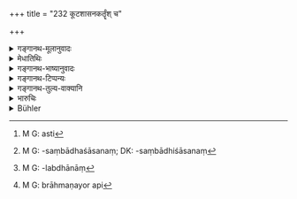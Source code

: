 +++
title = "232 कूटशासनकर्तॄंश् च"

+++

<details><summary>गङ्गानथ-मूलानुवादः</summary>

Forgers of royal proclamations, sowers of disaffection among the people, the slayers of women, infants and Brāhmaṇas, and those serving his enemies,—the king shall put to death.—(232)
</details>

<details><summary>मेधातिथिः</summary>

**कूटशासनस्य कर्तारो** यन् नैव राज्ञादिष्टं तद् राजकृतम् इति वदन्ति । **शासनं** राजादेशः । "एतस्य गृहे न भोक्तव्यम्," "अस्य चायं प्रसाद आज्ञातः," "इयं वा स्थिती राज्ञा कृता" इति पत्रकं राजाधिकृतलेखकलिखितम् इति[^५९५] शासनम्, राजादेशसंबाधेन शासनम्[^५९६] । तत् **कूटं** कुर्वन्ति पालयन्ति । **प्रकृतीनां** क्रुद्धलुब्धानां[^५९७] **दूषका** भेदकाः । **स्त्रीबालयोर् ब्राह्मणस्या**पि[^५९८] हन्तारः । **द्विट्सेविनो** राजशत्रुसेविनः प्रच्छन्नं गतागतिकान् ॥ ९.२३२ ॥


[^५९८]:
     M G: brāhmaṇayor api


[^५९७]:
     M G: -labdhānāṃ


[^५९६]:
     M G: -saṃbādhaśāsanaṃ; DK: -saṃbādhiśāsanaṃ


[^५९५]:
     M G: asti
</details>

<details><summary>गङ्गानथ-भाष्यानुवादः</summary>

‘*Forgers of Royal proclamations*’—give out as done by the king what is not done by him. ‘*Proclamations*’—royal edicts such orders as ‘No one shall eat at the house of such and such a person’, ‘such and such a favour has been conferred upon this man’, ‘such is the law that has been laid down by the king’, and so forth—are always entered upon a piece of paper, written by the hand of the royal scribe, and are then known as the ‘Royal proclamation’. And people may forge these—*i.e*., misrepresent them.

‘*Sowers of disaffection among the people*’,—who spread disaffection among such of the people as may have some grievance or may be too greedy and so forth;—also the slayers of woman and infants and of Brāhmnṇas;—‘those that serve his enemies’—secretly carrying on visits to them.—(232)
</details>

<details><summary>गङ्गानथ-टिप्पन्यः</summary>

This verse is quoted in *Aparārka* (p. 862), which adds the following
notes:—‘*Prakṛtīnām*,’ of the various ‘members’ of the
state;—‘*dviṭsevinaḥ*,’ those who serve persons disloyal to the
king;—and in *Vivādaratnākara* (p. 370), which adds the following
notes:—‘*Śāsana*’ here stands for royal proclamations;—‘*prakṛtīnām*,’
of the Minister and other members of the State;—‘*dūṣakān*,’ defamers
without justification, those who attribute delinquencies, when in
reality, there are none;—‘*dviṭsevinaḥ*,’ persons serving men inimical
to the king.
</details>

<details><summary>गङ्गानथ-तुल्य-वाक्यानि</summary>

*Viṣṇu* (5.9, 11).—‘The King shall put to death those who forge royal
edicts;—and those who forge private documents;—and also poisoners,
incendiaries, robbers, killers of women, children or men;—those stealing
more than ten

*Kumbhas* of grain,—or more than a hundred *māṣas* of things sold by
weight;—also those who aspire to sovereignty, though being of low birth;
breakers of dikes, and such as give shelter to robbers; and a woman who
is unfaithful to her lord.’

*Viṣṇu* (Vivādaratnākara, p. 370).—‘One who tries to contaminate the
limbs of the kingdom—Minister, etc., and the people—should be put to
death.’

*Yājñavalkya* (2.240).—‘One who forges weighing scales, royal edicts,
weights and measures, or coins,—and one who deals with these,—should be
fined the highest amercement.’

Do. (2.294).—‘One who subtracts from or adds to a royal edict, and one
who lets go an adulterer or a thief,—should be fined the highest
amercement.’

*Śaṅkha-Likhita* (Aparārka, p. 862).—‘One who makes use of a forged
document, or disobeys a royal edict, and deals with short weights and
measures should suffer corporal punishment or cutting off of a limb.’

*Katyāyana* (Do.).—‘One who tries to establish his case either by forged
evidence or by means of a forged seal, should he fined with the highest
amercement.’
</details>

<details><summary>भारुचिः</summary>

[ते]षां राज्यतन्त्रविरोधे वर्तमानानां नियमतो वधः । द्विट्सेविनश् छमागतिकाः ॥ ९.२३२ ॥
</details>

<details><summary>Bühler</summary>

232	Forgers of royal edicts, those who corrupt his ministers, those who slay women, infants, or Brahmanas, and those who serve his enemies, the king shall put to death.
</details>
